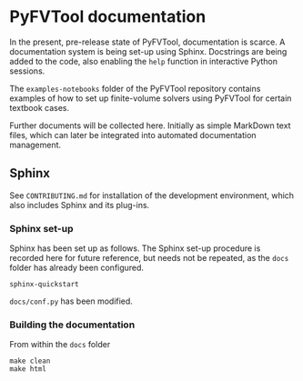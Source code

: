 # PyFVTool documentation

In the present, pre-release state of PyFVTool, documentation is scarce. A documentation system is being set-up using Sphinx. Docstrings are being added to the code, also enabling the `help` function in interactive Python sessions. 

The `examples-notebooks` folder of the PyFVTool repository contains examples of how to set up finite-volume solvers using PyFVTool for certain textbook cases. 

Further documents will be collected here. Initially as simple MarkDown text files, which can later be integrated into automated documentation management.

## Sphinx

See `CONTRIBUTING.md` for installation of the development environment, which also includes Sphinx and its plug-ins.

### Sphinx set-up

Sphinx has been set up as follows. The Sphinx set-up procedure is recorded here for future reference, but needs not be repeated, as the `docs` folder has already been configured.

```
sphinx-quickstart
```

`docs/conf.py` has been modified.


### Building the documentation

From within the `docs` folder

```
make clean
make html
```



